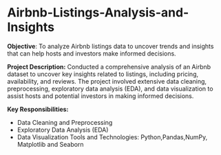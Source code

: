 # Airbnb-Listings-Analysis-and-Insights

**Objective**: To analyze Airbnb listings data to uncover trends and insights that can help hosts and investors make informed decisions.

**Project Description:** Conducted a comprehensive analysis of an Airbnb dataset to uncover key insights related to listings, including pricing, availability, and reviews. The project involved extensive data cleaning, preprocessing, exploratory data analysis (EDA), and data visualization to assist hosts and potential investors in making informed decisions.

**Key Responsibilities:**

- Data Cleaning and Preprocessing
- Exploratory Data Analysis (EDA)
- Data Visualization
Tools and Technologies: Python,Pandas,NumPy, Matplotlib and Seaborn
